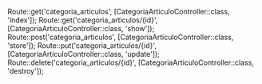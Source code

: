 Route::get('categoria_articulos', [CategoriaArticuloController::class, 'index']);
Route::get('categoria_articulos/{id}', [CategoriaArticuloController::class, 'show']);
Route::post('categoria_articulos', [CategoriaArticuloController::class, 'store']);
Route::put('categoria_articulos/{id}', [CategoriaArticuloController::class, 'update']);
Route::delete('categoria_articulos/{id}', [CategoriaArticuloController::class, 'destroy']);
